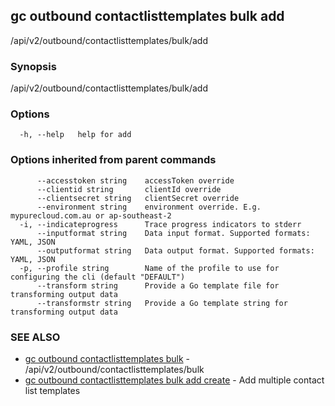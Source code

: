 ## gc outbound contactlisttemplates bulk add

/api/v2/outbound/contactlisttemplates/bulk/add

### Synopsis

/api/v2/outbound/contactlisttemplates/bulk/add

### Options

```
  -h, --help   help for add
```

### Options inherited from parent commands

```
      --accesstoken string    accessToken override
      --clientid string       clientId override
      --clientsecret string   clientSecret override
      --environment string    environment override. E.g. mypurecloud.com.au or ap-southeast-2
  -i, --indicateprogress      Trace progress indicators to stderr
      --inputformat string    Data input format. Supported formats: YAML, JSON
      --outputformat string   Data output format. Supported formats: YAML, JSON
  -p, --profile string        Name of the profile to use for configuring the cli (default "DEFAULT")
      --transform string      Provide a Go template file for transforming output data
      --transformstr string   Provide a Go template string for transforming output data
```

### SEE ALSO

* [gc outbound contactlisttemplates bulk](gc_outbound_contactlisttemplates_bulk.html)	 - /api/v2/outbound/contactlisttemplates/bulk
* [gc outbound contactlisttemplates bulk add create](gc_outbound_contactlisttemplates_bulk_add_create.html)	 - Add multiple contact list templates


